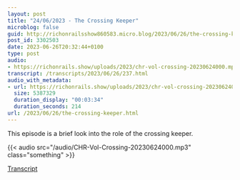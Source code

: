 ```yaml
---
layout: post
title: "24/06/2023 - The Crossing Keeper"
microblog: false
guid: http://richonrailsshow860583.micro.blog/2023/06/26/the-crossing-keeper.html
post_id: 3302503
date: 2023-06-26T20:32:44+0100
type: post
audio:
- https://richonrails.show/uploads/2023/chr-vol-crossing-20230624000.mp3
transcript: /transcripts/2023/06/26/237.html
audio_with_metadata:
- url: https://richonrails.show/uploads/2023/chr-vol-crossing-20230624000.mp3
  size: 5387329
  duration_display: "00:03:34"
  duration_seconds: 214
url: /2023/06/26/the-crossing-keeper.html
---
```

This episode is a brief look into the role of the crossing keeper.

{{< audio src="/audio/CHR-Vol-Crossing-20230624000.mp3" class="something" >}}


<a href="/transcripts/2023/06/26/237.html" class="transcript_link">Transcript</a>
